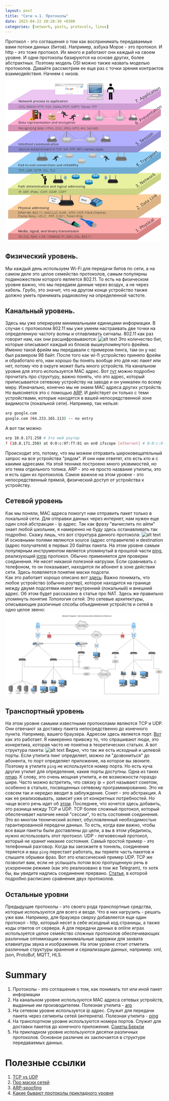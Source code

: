 ```yaml
---
layout: post
title: "Сети ч.1. Протоколы"
date: 2023-04-22 20:28:39 +0300
categories: [network, posts, protocols, linux]
---
```


Протокол - это соглашения о том как воспринимать передаваемые вами потоки данных (битов). Например, азбука Морзе - это протокол. И http - это тоже протокол.
Их много и работают они каждый на своем уровне. И одни протоколы базируются на основе других, более абстрактных. Поэтому модель OSI можно также 
назвать моделью протоколов. Давайте рассмотрим ее еще раз с точки зрения контрактов взаимодействия. Начнем с низов.

![alt text](../../images/posts/network/OSI.png)
## Физический уровень. 
Мы каждый день используем Wi-Fi для передачи битов по сети, а на самом деле это целое семейство протоколов, самым популярны
подмножеством которого является 802.11. То есть на физическом уровне важно, что мы передаем данные через воздух, а не через кабель. Грубо, это значит, что
на другом конце устройство также должно уметь принимать радиоволну на определенной частоте. 
## Канальный уровень. 
Здесь мы уже оперируем минимальными единицами информации. В случае с протоколом 802.11 мы уже умеем настраивать две точки на определенную
частоту волны и отлавливать сигналы. 802.11 как раз говорит нам, как они расшифровываются: ![alt text](https://upload.wikimedia.org/wikipedia/commons/7/72/802.11_frame.png)
Это количество бит, которые описывают каждый из блоков вышеупомянутого фрейма. Именно такой фрейм мы передавали с примером пинга, там он у нас был размером
98 байт. После того как wi-fi устройство приняло фрейм и обработало его, нам хорошо бы понять вообще это для нас пакет или нет, потому что в округе может
быть много устройств. На канальном уровне для этого используется MAC адрес. Вот [тут](https://howiwifi.com/2020/07/13/802-11-frame-types-and-formats/)
можно подробно прочитать про структуру, важно понять, что это адрес, который приписывается сетевому устройству на заводе и он уникален по всему миру.
Изначально, конечно мы не знаем MAC адреса других устройств. Но выясняется это с помощью [ARP](https://ru.wikipedia.org/wiki/ARP). И действует он только
с теми устройствами, которые находятся в вашей непосредственной зоне видимости (локальной сети). Например, так нельзя:
```bash
arp google.com
google.com (64.233.165.113) -- no entry
```
А вот так можно:
```bash
arp 10.8.171.250 # Это мой роутер
? (10.8.171.250) at 0:0:c:9f:f7:81 on en0 ifscope [ethernet] # 0:0:c:9f:f7:81 - это его MAC адрес
```
Происходит это, потому, что мы можем отправить широковещательный запрос на все устройства "рядом". И они нам ответят, кто есть кто и с какими адресами.
На этой технике построено много уязвимостей, но это тема отдельного топика. ARP - это не просто название утилиты, это и есть один из протоколов.
Самое важное на этом уровне - это непосредственный прямой, физический доступ от устройства к устройству.
## Сетевой уровень
Как мы поняли, MAC адреса помогут нам отправить пакет только в локальной сети. Для отправки данных через интернет, нам нужен еще один слой абстракции - ip адрес.
Так как фразу "вычислить по айпи" знает любой школьник, я намеренно не буду здесь останавливать так подробно. Скажу лишь, что вот структура данного протокола:
![alt text](https://upload.wikimedia.org/wikipedia/commons/thumb/6/60/IPv4_Packet-en.svg/1200px-IPv4_Packet-en.svg.png) 
И основными полями являются source (адрес отправителя) и destination (адрес получателя) в первых 20 байтах пакета.
На этом уровне самым популярным инструментом является упомянутый в прошлой части [ping](https://ru.wikipedia.org/wiki/Ping),
реализующий [icmp](https://ru.wikipedia.org/wiki/ICMP) протокол. Обычно применяется для проверки соединения. Не несет никакой полезной
нагрузки. Если сравнивать с телефоном, то он показывает, находится ли абонент в зоне действия сети. Здесь появляется понятие маски подсети.  
Как это работает хорошо описано вот [здесь](https://selectel.ru/blog/subnet-mask/):
Важно понимать, что любое устройство (обычно роутер), которое находится на границе между двумя подсетями имеет внутренний (локальный) и внешний адрес.
Об этом будет рассказано в статье про NAT. Здесь же правильно упомянуть понятие *Топология сетей*. Это сетевые архитектуры, описывающие различные спсобы объединения устройств
и сетей в одно целое звено:
![alt text](../../images/posts/network/topology.png)


## Транспортный уровень
На этом уровне самыми известными протоколами являются TCP и UDP. Они отвечают за доставку пакета непосредственно до конечного пункта. Например, вашего браузера.
Адресом здесь является порт. [Вот](https://superuser.com/questions/1055281/do-web-browsers-use-different-outgoing-ports-for-different-tabs) как это работает.
Я намеренно привожу то, что спрашивают люди, это конкретика, которая часто не понятна в теоретических статьях.
А вот структура пакета:
![alt text](https://www.techrepublic.com/a/hub/i/2015/06/03/596ecee7-0987-11e5-940f-14feb5cc3d2a/r00220010702mul01_02.gif)
Видно, что так же есть исходный и целевой порты. Если утилита пинг определяет, можно ли "дозвониться" до абонента, то порт определяет
приложение, на которое вы звоните. Поэтому в утилите `ping` не используется номер порта. Но есть куча других утилит для определения, какие порты доступны.
Одна из таких [nmap](https://ru.wikipedia.org/wiki/Nmap). К слову, это очень мощная утилита, и ее возможности гораздо шире. Часто можно встретить,
что связку ip + port называют сокетом, особенно в статьях, посвященных сетевому программированию. Это не совсем так и нередко вводит в заблуждение.
Сокет - это абстракция. А как ее реализовывать, зависит уже от конкретных потребностей. Но чаще всего речь идет об [этом](https://ru.wikipedia.org/wiki/Сокеты_Беркли).
Последнее, что хочется здесь добавить, это разница между TCP и UDP. TCP более сложный протокол, который обеспечивает наличие некой "сессии", то есть
состояния соединения. Это во многом технический аспект, обусловленный необходимостью гарантированной передачи данных. То есть, когда вам важно, чтобы все ваши пакеты
были доставлены до цели, а вы в этом убедились, нужно использовать этот протокол. UDP - легковесный протокол, который не хранит никакие состояния. Самый простой пример - это
телефонный разговор. Когда вы заезжаете в тоннель, соединение теряется и ваш `ping` перестает работать, вы теряете часть пакетов и слышите обрывки фраз.
Вот это классический пример UDP. TCP же позволит вам, если не услышать потом всю пропущенную речь в ускоренном режиме (как это реализовано в том же Telegram), то хотя бы,
вы увидите надпись соединение прервано. [Статья](https://habr.com/ru/articles/732794/), в которой подробно расписано сравнение двух протоколов.
## Остальные уровни
Предыдущие протоколы - это своего рода транспортные средства, которые используются для всего и везде. Что в них нагрузить - решать уже вам. Например, 
для браузера сверху добавляется еще один протокол - http, который несет в себе исходный код страницы, а также коды ответов от сервера. 
А для передачи данных в online играх используется целое семейство сложных протоколов обеспечивающих различные оптимизации 
и минимальные задержки для захвата клавиатуры звука и изображения. На этом уровне стоит отметить различные структуры хранения и сериализации данных, например:
xml, json, ProtoBuf, MQTT, HLS.

# Summary
1. Протоколы - это соглашения о том, как понимать тот или иной пакет информации
2. На канальном уровне используются MAC адреса сетевых устройств, выданные им производителем. Полезная утилита - [arp](https://www.opennet.ru/man.shtml?topic=arp&category=1&russian=4)
3. На сетевом уровне используется ip адрес. Служит для передачи пакета через сегменты сетей (интернета). Полезная утилита - [ping](https://ru.wikipedia.org/wiki/Ping)
4. На транспортном уровне используются номера портов. Служит для доставки пакетов до конечного приложения. [Сокеты Беркли](https://ru.wikipedia.org/wiki/Сокеты_Беркли)
5. На прикладном уровне используются десятки различных протоколов. Основное различие их заключается в структуре передаваемых данных.

# Полезные ссылки
1. [TCP vs UDP](https://habr.com/ru/articles/732794/)
2. [Про маски сетей](https://selectel.ru/blog/subnet-mask/)
3. [ARP-spoofing](https://habr.com/ru/companies/varonis/articles/562144/)
4. [Какие бывают протоколы прикладного уровня](https://en.wikipedia.org/wiki/Application_layer)


